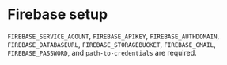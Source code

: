 # Firebase setup
`FIREBASE_SERVICE_ACOUNT`, `FIREBASE_APIKEY`, `FIREBASE_AUTHDOMAIN`, `FIREBASE_DATABASEURL`, `FIREBASE_STORAGEBUCKET`, `FIREBASE_GMAIL`, `FIREBASE_PASSWORD`, and
`path-to-credentials` are required.
